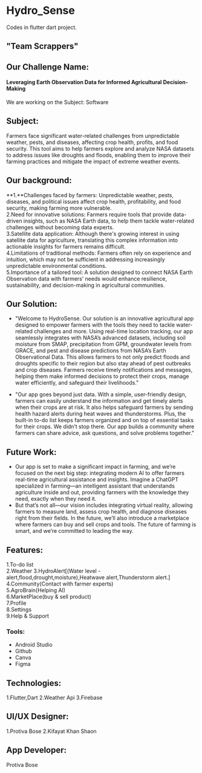 # Hydro_Sense
 Codes in flutter dart project.
 ## "Team Scrappers"
## Our Challenge Name:
####  Leveraging Earth Observation Data for Informed Agricultural Decision-Making
We are working on the Subject: Software
## Subject:
Farmers face significant water-related challenges from unpredictable weather, pests, and diseases, affecting crop health, profits, and food security. This tool aims to help farmers explore and analyze NASA datasets to address issues like droughts and floods, enabling them to improve their farming practices and mitigate the impact of extreme weather events.
## Our background:
**1.**Challenges faced by farmers: Unpredictable weather, pests, diseases, and political issues affect crop health, profitability, and food security, making farming more vulnerable.<br>
2.Need for innovative solutions: Farmers require tools that provide data-driven insights, such as NASA Earth data, to help them tackle water-related challenges without becoming data experts.<br>
3.Satellite data application: Although there's growing interest in using satellite data for agriculture, translating this complex information into actionable insights for farmers remains difficult.<br>
4.Limitations of traditional methods: Farmers often rely on experience and intuition, which may not be sufficient in addressing increasingly unpredictable environmental conditions.<br>
5.Importance of a tailored tool: A solution designed to connect NASA Earth Observation data with farmers’ needs would enhance resilience, sustainability, and decision-making in agricultural communities.<br>
## Our Solution:

- "Welcome to HydroSense. Our solution is an innovative agricultural app designed to empower farmers with the tools they need to tackle water-related challenges and more. Using real-time location tracking, our app seamlessly integrates with NASA’s advanced datasets, including soil moisture from SMAP, precipitation from GPM, groundwater levels from GRACE, and pest and disease predictions from NASA’s Earth Observational Data. This allows farmers to not only predict floods and droughts specific to their region but also stay ahead of pest outbreaks and crop diseases. Farmers receive timely notifications and messages, helping them make informed decisions to protect their crops, manage water efficiently, and safeguard their livelihoods."<br>

- "Our app goes beyond just data. With a simple, user-friendly design, farmers can easily understand the information and get timely alerts when their crops are at risk. It also helps safeguard farmers by sending health hazard alerts during heat waves and thunderstorms. Plus, the built-in to-do list keeps farmers organized and on top of essential tasks for their crops.
We didn’t stop there. Our app builds a community where farmers can share advice, ask questions, and solve problems together."<br>

## Future Work:
+ Our app is set to make a significant impact in farming, and we’re focused on the next big step: integrating modern AI to offer farmers real-time agricultural assistance and insights. Imagine a ChatGPT specialized in farming—an intelligent assistant that understands agriculture inside and out, providing farmers with the knowledge they need, exactly when they need it.<br>
+ But that’s not all—our vision includes integrating virtual reality, allowing farmers to measure land, assess crop health, and diagnose diseases right from their fields. In the future, we’ll also introduce a marketplace where farmers can buy and sell crops and tools. The future of farming is smart, and we’re committed to leading the way.<br>
## Features:
1.To-do list<br>
2.Weather
3.HydroAlert[(Water level - alert,flood,drought,moisture),Heatwave alert,Thunderstorm alert.]<br>
4.Community(Contact with farmer experts)<br>
5.AgroBrain(Helping AI)<br>
6.MarketPlace(buy & sell product)<br>
7.Profile<br>
8.Settings<br>
9.Help & Support<br>
### Tools:
+ Android Studio
+ Github
+ Canva
+ Figma
## Technologies:
1.Flutter,Dart
2.Weather Api
3.Firebase
## UI/UX Designer:
1.Protiva Bose
2.Kifayat Khan Shaon
## App Developer:
Protiva Bose


